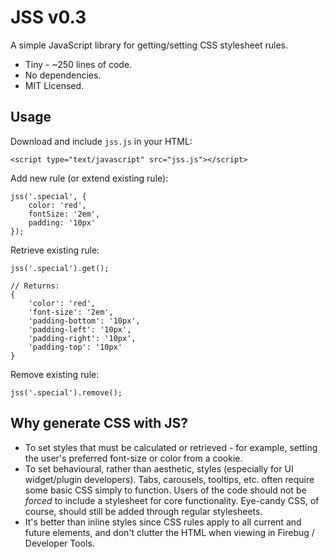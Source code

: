 # JSS v0.3

A simple JavaScript library for getting/setting CSS stylesheet rules.

* Tiny - ~250 lines of code.
* No dependencies.
* MIT Licensed.

## Usage

Download and include `jss.js` in your HTML:

    <script type="text/javascript" src="jss.js"></script>

Add new rule (or extend existing rule):

    jss('.special', {
        color: 'red',
        fontSize: '2em',
        padding: '10px'
    });

Retrieve existing rule:

    jss('.special').get();

    // Returns:
    {
        'color': 'red',
        'font-size': '2em',
        'padding-bottom': '10px',
        'padding-left': '10px',
        'padding-right': '10px',
        'padding-top': '10px'
    }

Remove existing rule:

    jss('.special').remove();

## Why generate CSS with JS?

* To set styles that must be calculated or retrieved - for example, setting the user's preferred font-size or color from a cookie.
* To set behavioural, rather than aesthetic, styles (especially for UI widget/plugin developers). Tabs, carousels, tooltips, etc. often require some basic CSS simply to function. Users of the code should not be *forced* to include a stylesheet for core functionality. Eye-candy CSS, of course, should still be added through regular stylesheets.
* It's better than inline styles since CSS rules apply to all current and future elements, and don't clutter the HTML when viewing in Firebug / Developer Tools.
